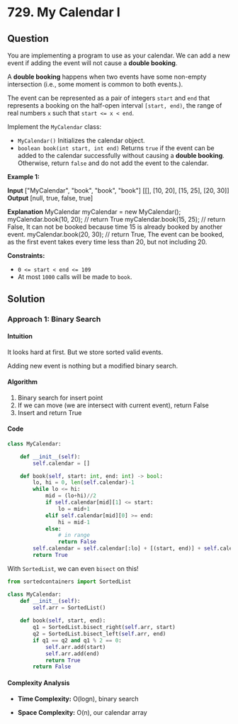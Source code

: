 
# 729. My Calendar I

## Question

You are implementing a program to use as your calendar. We can add a new event if adding the event will not cause a  **double booking**.

A  **double booking**  happens when two events have some non-empty intersection (i.e., some moment is common to both events.).

The event can be represented as a pair of integers  `start`  and  `end`  that represents a booking on the half-open interval  `[start, end)`, the range of real numbers  `x`  such that  `start <= x < end`.

Implement the  `MyCalendar`  class:

- `MyCalendar()`  Initializes the calendar object.
- `boolean book(int start, int end)`  Returns  `true`  if the event can be added to the calendar successfully without causing a  **double booking**. Otherwise, return  `false`  and do not add the event to the calendar.

**Example 1:**

**Input**
["MyCalendar", "book", "book", "book"]
[[], [10, 20], [15, 25], [20, 30]]
**Output**
[null, true, false, true]

**Explanation**
MyCalendar myCalendar = new MyCalendar();
myCalendar.book(10, 20); // return True
myCalendar.book(15, 25); // return False, It can not be booked because time 15 is already booked by another event.
myCalendar.book(20, 30); // return True, The event can be booked, as the first event takes every time less than 20, but not including 20.

**Constraints:**

- `0 <= start < end <= 109`
- At most  `1000`  calls will be made to  `book`.

## Solution

### Approach 1: Binary Search

#### Intuition

It looks hard at first. But we store sorted valid events.

Adding new event is nothing but a modified binary search.

#### Algorithm

1. Binary search for insert point
2. If we can move (we are intersect with current event), return False
3. Insert and return True

#### Code

```python
class MyCalendar:

    def __init__(self):
        self.calendar = []

    def book(self, start: int, end: int) -> bool:
        lo, hi = 0, len(self.calendar)-1
        while lo <= hi:
            mid = (lo+hi)//2
            if self.calendar[mid][1] <= start:
                lo = mid+1
            elif self.calendar[mid][0] >= end:
                hi = mid-1
            else:
                # in range
                return False
        self.calendar = self.calendar[:lo] + [(start, end)] + self.calendar[lo:]
        return True
```

With `SortedList`, we can even `bisect` on this!

```python
from sortedcontainers import SortedList

class MyCalendar:
    def __init__(self):
        self.arr = SortedList()
        
    def book(self, start, end):
        q1 = SortedList.bisect_right(self.arr, start)
        q2 = SortedList.bisect_left(self.arr, end)
        if q1 == q2 and q1 % 2 == 0:
            self.arr.add(start)
            self.arr.add(end)
            return True
        return False
```

#### Complexity Analysis

- **Time Complexity:** O(logn), binary search
  
- **Space Complexity:** O(n), our calendar array

